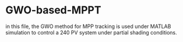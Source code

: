 # GWO-based-MPPT
in this file, the GWO method for MPP tracking is used under MATLAB simulation to control a 240 PV system under partial shading conditions. 
